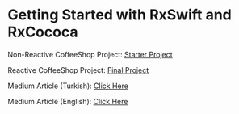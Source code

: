 # Getting Started with RxSwift and RxCococa

Non-Reactive CoffeeShop Project: [Starter Project](https://github.com/Goktug/RxSwift-RxCocoa-CoffeeShop-Medium/tree/master/StarterProject/CoffeeShop)

Reactive CoffeeShop Project: [Final Project](https://github.com/Goktug/RxSwift-RxCocoa-CoffeeShop-Medium/tree/master/FinalProject-Rx/CoffeeShop)

Medium Article (Turkish): [Click Here](https://medium.com/@goktuggumus/rxswift-ve-rxcocoaya-giri%C5%9F-92e6c6f87051)

Medium Article (English): [Click Here](https://medium.com/@goktuggumus/getting-started-with-rxswift-and-rxcocoa-5534cf2902b7)
